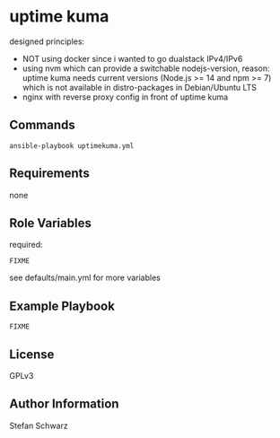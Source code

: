 uptime kuma
===========

designed principles:
- NOT using docker since i wanted to go dualstack IPv4/IPv6
- using nvm which can provide a switchable nodejs-version, reason: uptime kuma needs current versions (Node.js >= 14 and npm >= 7) which is not available in distro-packages in Debian/Ubuntu LTS
- nginx with reverse proxy config in front of uptime kuma


Commands
--------


```
ansible-playbook uptimekuma.yml 
```


Requirements
------------

none



Role Variables
--------------

required:
```
FIXME
```
see defaults/main.yml for more variables


Example Playbook
----------------

```
FIXME
```



License
-------

GPLv3



Author Information
------------------

Stefan Schwarz
